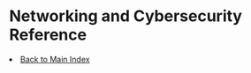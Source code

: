 # Networking and Cybersecurity Reference

<li><a href="https://1amal.github.io/engineering-reference/">Back to Main Index</a></li>

